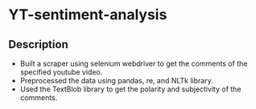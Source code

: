 # YT-sentiment-analysis

## Description
- Built a scraper using selenium webdriver to get the comments of the specified youtube video.
- Preprocessed the data using pandas, re, and NLTk library.
- Used the TextBlob library to get the polarity and subjectivity of the comments.
